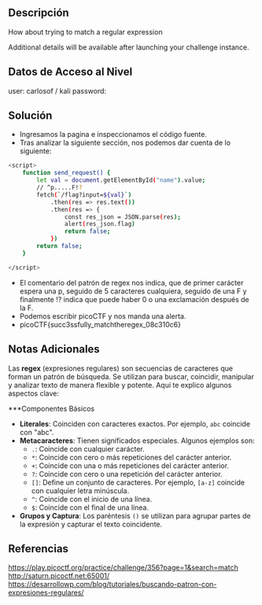 ## Descripción  
How about trying to match a regular expression

Additional details will be available after launching your challenge instance.

## Datos de Acceso al Nivel
user: carlosof / kali 
password:

## Solución
- Ingresamos la pagina e inspeccionamos el código fuente.
- Tras analizar la siguiente sección, nos podemos dar cuenta de lo siguiente: 
```bash
<script>
	function send_request() {
		let val = document.getElementById("name").value;
		// ^p.....F!?
		fetch(`/flag?input=${val}`)
			.then(res => res.text())
			.then(res => {
				const res_json = JSON.parse(res);
				alert(res_json.flag)
				return false;
			})
		return false;
	}

</script>
```
- El comentario del patrón de regex nos indica, que de primer carácter espera una p, seguido de 5 caracteres cualquiera, seguido de una F y finalmente !? indica que puede haber 0 o una exclamación después de la F.
- Podemos escribir picoCTF y nos manda una alerta.
- picoCTF{succ3ssfully_matchtheregex_08c310c6}

## Notas Adicionales
Las **regex** (expresiones regulares) son secuencias de caracteres que forman un patrón de búsqueda. Se utilizan para buscar, coincidir, manipular y analizar texto de manera flexible y potente. Aquí te explico algunos aspectos clave:

***Componentes Básicos
- **Literales**: Coinciden con caracteres exactos. Por ejemplo, `abc` coincide con "abc".
- **Metacaracteres**: Tienen significados especiales. Algunos ejemplos son:
    - `.`: Coincide con cualquier carácter.
    - `*`: Coincide con cero o más repeticiones del carácter anterior.
    - `+`: Coincide con una o más repeticiones del carácter anterior.
    - `?`: Coincide con cero o una repetición del carácter anterior.
    - `[]`: Define un conjunto de caracteres. Por ejemplo, `[a-z]` coincide con cualquier letra minúscula.
    - `^`: Coincide con el inicio de una línea.
    - `$`: Coincide con el final de una línea.
- **Grupos y Captura**: Los paréntesis `()` se utilizan para agrupar partes de la expresión y capturar el texto coincidente.

## Referencias 
https://play.picoctf.org/practice/challenge/356?page=1&search=match
http://saturn.picoctf.net:65001/
https://desarrollowp.com/blog/tutoriales/buscando-patron-con-expresiones-regulares/